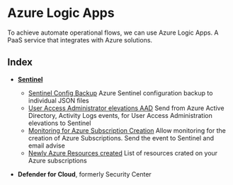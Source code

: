 # Azure Logic Apps

To achieve automate operational flows, we can use Azure Logic Apps. A PaaS service that integrates with Azure solutions.

## Index

- [**Sentinel**](Sentinel)
	- [Sentinel Config Backup](Sentinel/SentinelConfigBackup.md) Azure Sentinel configuration backup to individual JSON files
	- [User Access Administrator elevations AAD](Sentinel/UserAccessAdministratorAAD.md) Send from Azure Active Directory, Activity Logs events, for User Access Administration elevations to Sentinel
	- [Monitoring for Azure Subscription Creation](Sentinel/SubscriptionCreation.md) Allow monitoring for the creation of Azure Subscriptions. Send the event to Sentinel and email advise
	- [Newly Azure Resources created](Sentinel/NewAzResourcesCreated.md) List of resources crated on your Azure subscriptions

- **Defender for Cloud**, formerly Security Center





